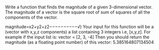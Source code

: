 Write a function that finds the magnitude of a given 3-dimensional vector. The magnitude of a vector is the square root of sum of squares of all the components of the vector.

magnitude=x2+y2+z2−−−−−−−−−−√) Your input for this function will be a (vector with x,y,z components) a list containing 3 integers i.e, [x,y,z]. For example if the input list is:
vector = [2, 3, -4]
Then you should return the magnitude (as a floating point number) of this vector:
5.385164807134504
